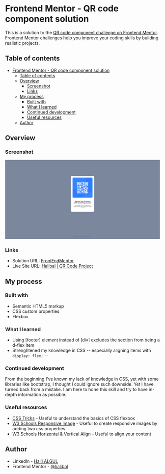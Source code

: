 # Frontend Mentor - QR code component solution

This is a solution to the [QR code component challenge on Frontend Mentor](https://www.frontendmentor.io/challenges/qr-code-component-iux_sIO_H). Frontend Mentor challenges help you improve your coding skills by building realistic projects.

## Table of contents

- [Frontend Mentor - QR code component solution](#frontend-mentor---qr-code-component-solution)
  - [Table of contents](#table-of-contents)
  - [Overview](#overview)
    - [Screenshot](#screenshot)
    - [Links](#links)
  - [My process](#my-process)
    - [Built with](#built-with)
    - [What I learned](#what-i-learned)
    - [Continued development](#continued-development)
    - [Useful resources](#useful-resources)
  - [Author](#author)

## Overview

### Screenshot

![QR Code](/images/QR_code_project.png)

### Links

- Solution URL: [FrontEndMentor](https://www.frontendmentor.io/solutions/responsive-qr-code-page-with-css-Byg_R1M49)
- Live Site URL: [Halibal | QR Code Project](https://halibal.github.io/qr-code-project/)

## My process

### Built with

- Semantic HTML5 markup
- CSS custom properties
- Flexbox

### What I learned

- Using [footer] element instead of [div] excludes the section from being a d-flex item
- Strenghtened my knowledge in CSS -- especially aligning items with `display: flex;` --

### Continued development

From the beginning I've known my lack of knowledge in CSS, yet with some libraries like bootstrap, I thought I could ignore such downside. Yet I have turned back from a mistake. I am here to hone this skill and try to have in-depth information as possible.

### Useful resources

- [CSS Tricks](https://css-tricks.com/snippets/css/a-guide-to-flexbox/) - Useful to understand the basics of CSS flexbox
- [W3 Schools Responsive Image](https://www.w3schools.com/howto/howto_css_image_responsive.asp) - Useful to create responsive images by adding two css properties
- [W3 Schools Horizontal & Vertical Align](https://www.w3schools.com/css/css_align.asp) - Useful to align your content

## Author

- LinkedIn - [Halil ALGUL](https://www.linkedin.com/in/halilagul/)
- Frontend Mentor - [@halibal](https://www.frontendmentor.io/profile/halibal)
